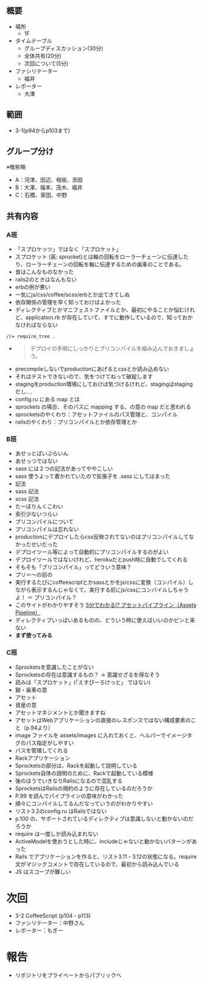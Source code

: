 概要
---

* 場所
  * 1F
* タイムテーブル
  * グループディスカッション(30分)
  * 全体共有(20分)
  * 次回について(5分)
* ファシリテーター
  * 福井
* レポーター
  * 大澤

範囲
---

* 3-1(p94からp103まで)

グループ分け
---
※敬称略
* A：河津、田辺、相坂、添田
* B：大澤、福本、茂木、福井
* C：石橋、家田、中野

共有内容
---

### A班

* 「スプロケッツ」ではなく「スプロケット」
 * スプロケット (英: sprocket)とは軸の回転をローラーチェーンに伝達したり、ローラーチェーンの回転を軸に伝達するための歯車のことである。
 * 昔はこんなものなかった
 * rails2のときはなんもない
* erbの例が悪い
* 一気にjs/css/coffee/scss/erbとか出てきてしぬ
* 依存関係の管理を早く知っておけばよかった
* ディレクティブとかマニフェストファイルとか、最初にやることか悩むけれど、application.rb が存在していて、すでに動作しているので、知っておかなければならない

 ~~~
 //= require_tree .
 ~~~
* > デプロイの手順にしっかりとプリコンパイルを組み込んでおきましょう。
 * precompileしないでproductionにあげるとcssとか読み込めない
 * それはテストできないので、気をつけてねって破綻します
 * stagingをproduction環境にしておけば気づけるけれど、stagingはstagingだし....
* config.ru にある map とは
 * sprockets の場合、そのパスに mapping する、の意の map だと思われる
* sprocketsのやくわり：アセットファイルのパス管理と、コンパイル
* railsのやくわり：プリコンパイルとか依存管理とか


### B班

* あせっとぱいぷらいん
 * あせっつではない
* sass には２つの記法があってややこしい
 * sass 使うよって書かれていたので拡張子を .sass にしてはまった
 * 記法
  * sass 記法
  * scss 記法
* たーぼりんくこわい
* 索引少ないつらい
* プリコンパイルについて
 * プリコンパイルは忘れない
 * productionにデプロイしたらcss反映されてないのはプリコンパイルしてなかったせいだった
 * デプロイツール等によって自動的にプリコンパイルするのがよい
  * デプロイツールではないけれど、herokuだとpush時に自動でしてくれる
 * そもそも「プリコンパイル」ってどういう意味？
  * プリ＝〜の前の
  * 実行するたびにcoffeescriptとかsassとかをjs/cssに変換（コンパイル）しながら表示するんじゃなくて、実行する前にjs/cssにコンパイルしちゃうよ！ ＝ プリコンパイル？
  * このサイトがわかりやすそう [5分でわかる!? アセットパイプライン（Assets Pipeline）](http://rails.hatenadiary.jp/entry/2013/03/03/125801)
* ディレクティブいっぱいあるものの、どういう時に使えばいいのかピンと来ない
 * **まず使ってみる**

### C班

* Sprocketsを意識したことがない
 * Sprocketsの存在は意識するもの？ -> 意識せざるを得なそう
* 読みは「スプロケット」(「えすぴーろけっと」 ではない) 
* 鎖・歯車の意
* アセット
 * 資産の意
  * アセットマネジメントとか聞きますね
 * アセットはWebアプリケーションの直接のレスポンスではない構成要素のこと（p.94より）
 * image ファイルを assets/images に入れておくと、ヘルパーでイメージタグのパス指定がしやすい
  * パスを管理してくれる
* Rackアプリケーション
 * Sprocketsの部分は、Rackを起動して説明している
  * Sprockets自体の説明のために、Rackで起動している模様
 * 後のほうでいきなりRailsになるので混乱する
* SprocketsはRailsの規約のように存在しているのだろうか
* P.99 を読んでパイプラインの意味がわかった
 * 順々にコンパイルしてるんだなっていうのがわかりやすい
* リスト3.2のconfig.ru はRailsではない
* p.100 の、サポートされているディレクティブは意識しないと動かないのだろうか
 * require は一度しか読み込まれない
 * ActiveModelを使おうとした時に、includeじゃないと動かないパターンがあった
 * Rails でアプリケーションを作ると、リスト3.11・3.12の状態になる。require文がマジックコメントで存在しているので、最初から読み込んでいる
* JS はスコープが難しい

# 次回
 * 3-2 CoffeeScript (p104 - p113)
 * ファシリテーター：中野さん
 * レポーター：もぎー
 
# 報告
 * リポジトリをプライベートからパブリックへ
